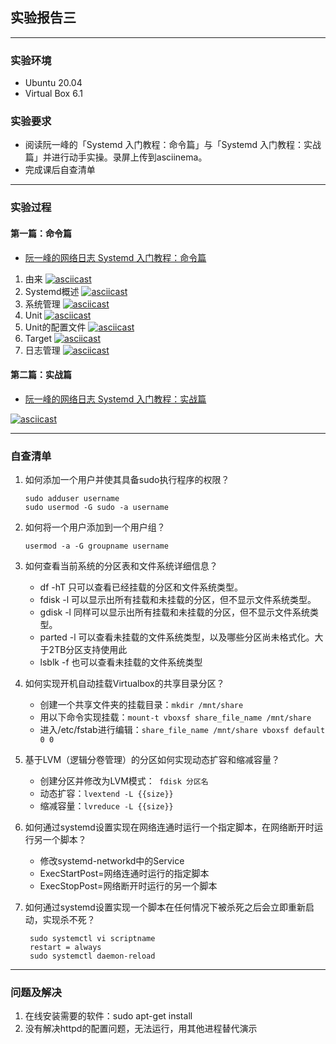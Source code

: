 ## 实验报告三

---

### 实验环境

- Ubuntu 20.04
- Virtual Box 6.1

### 实验要求

- 阅读阮一峰的「Systemd 入门教程：命令篇」与「Systemd 入门教程：实战篇」并进行动手实操。录屏上传到asciinema。
- 完成课后自查清单

---

### 实验过程

#### 第一篇：命令篇
- [阮一峰的网络日志 Systemd 入门教程：命令篇](http://www.ruanyifeng.com/blog/2016/03/systemd-tutorial-commands.html)

1. 由来
[![asciicast](https://asciinema.org/a/IRXsuR5mWaRDMl4DR0KKG3pzv.svg)](https://asciinema.org/a/IRXsuR5mWaRDMl4DR0KKG3pzv)
2. Systemd概述
[![asciicast](https://asciinema.org/a/hQX2oAu3DH3gGMxbAHG4EEAoN.svg)](https://asciinema.org/a/hQX2oAu3DH3gGMxbAHG4EEAoN)
3. 系统管理
[![asciicast](https://asciinema.org/a/7xahqhial5NcWrrcGAXrC8AYO.svg)](https://asciinema.org/a/7xahqhial5NcWrrcGAXrC8AYO)
4. Unit
[![asciicast](https://asciinema.org/a/jU4eySGUXWBrlDEnf7XQ8qPzE.svg)](https://asciinema.org/a/jU4eySGUXWBrlDEnf7XQ8qPzE)
5. Unit的配置文件
[![asciicast](https://asciinema.org/a/CUGxqBBa7sM7K1TDFh04sqhTq.svg)](https://asciinema.org/a/CUGxqBBa7sM7K1TDFh04sqhTq)
6. Target
[![asciicast](https://asciinema.org/a/ArsNveBStcZi4VzWKoMdL177a.svg)](https://asciinema.org/a/ArsNveBStcZi4VzWKoMdL177a)
7. 日志管理
[![asciicast](https://asciinema.org/a/k0Nebp2SNLoadzxyRjd6Dat4M.svg)](https://asciinema.org/a/k0Nebp2SNLoadzxyRjd6Dat4M)

#### 第二篇：实战篇
- [阮一峰的网络日志 Systemd 入门教程：实战篇](http://www.ruanyifeng.com/blog/2016/03/systemd-tutorial-part-two.html)

[![asciicast](https://asciinema.org/a/gwSHqx1gg3FdcOydMTm2UZBIL.svg)](https://asciinema.org/a/gwSHqx1gg3FdcOydMTm2UZBIL)

---

### 自查清单

1. 如何添加一个用户并使其具备sudo执行程序的权限？
      ```linux
    sudo adduser username  
    sudo usermod -G sudo -a username
    ```

2. 如何将一个用户添加到一个用户组？
      ```linux
    usermod -a -G groupname username
    ```

3. 如何查看当前系统的分区表和文件系统详细信息？

   - df -hT 只可以查看已经挂载的分区和文件系统类型。
   - fdisk -l 可以显示出所有挂载和未挂载的分区，但不显示文件系统类型。
   - gdisk -l 同样可以显示出所有挂载和未挂载的分区，但不显示文件系统类型。
   - parted -l 可以查看未挂载的文件系统类型，以及哪些分区尚未格式化。大于2TB分区支持使用此
   - lsblk -f 也可以查看未挂载的文件系统类型

4. 如何实现开机自动挂载Virtualbox的共享目录分区？

   - 创建一个共享文件夹的挂载目录：`mkdir /mnt/share`
   - 用以下命令实现挂载：`mount-t vboxsf share_file_name /mnt/share`
   - 进入/etc/fstab进行编辑：`share_file_name /mnt/share vboxsf default 0 0`

5. 基于LVM（逻辑分卷管理）的分区如何实现动态扩容和缩减容量？

   - 创建分区并修改为LVM模式：` fdisk 分区名`
   - 动态扩容：`lvextend -L {{size}}`
   - 缩减容量：`lvreduce -L {{size}}`

6. 如何通过systemd设置实现在网络连通时运行一个指定脚本，在网络断开时运行另一个脚本？

   - 修改systemd-networkd中的Service
   - ExecStartPost=网络连通时运行的指定脚本
   - ExecStopPost=网络断开时运行的另一个脚本

7. 如何通过systemd设置实现一个脚本在任何情况下被杀死之后会立即重新启动，实现杀不死？
   ```linux
    sudo systemctl vi scriptname
    restart = always
    sudo systemctl daemon-reload
    ```
---

### 问题及解决

1. 在线安装需要的软件：sudo apt-get install
2. 没有解决httpd的配置问题，无法运行，用其他进程替代演示